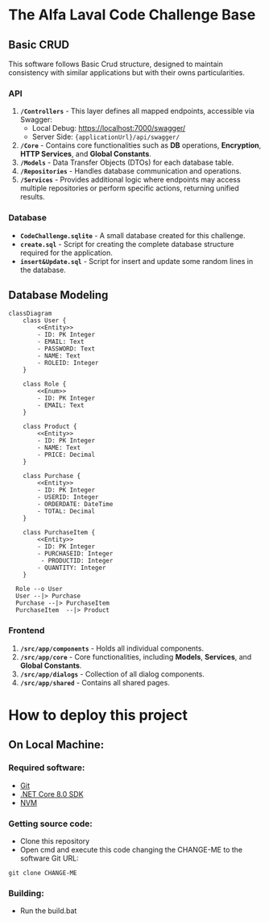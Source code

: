 # The Alfa Laval Code Challenge Base

## Basic CRUD
This software follows Basic Crud structure, designed to maintain consistency with similar applications but with their owns particularities.

### API
1. **`/Controllers`** - This layer defines all mapped endpoints, accessible via Swagger:
   - Local Debug: [https://localhost:7000/swagger/](https://localhost:7000/swagger/)
   - Server Side: `{applicationUrl}/api/swagger/`
2. **`/Core`** - Contains core functionalities such as **DB** operations, **Encryption**, **HTTP Services**, and **Global Constants**.
3. **`/Models`** - Data Transfer Objects (DTOs) for each database table.
4. **`/Repositories`** - Handles database communication and operations.
5. **`/Services`** - Provides additional logic where endpoints may access multiple repositories or perform specific actions, returning unified results.

### Database
- **`CodeChallenge.sqlite`** - A small database created for this challenge.
- **`create.sql`** - Script for creating the complete database structure required for the application.
- **`insert&Update.sql`** - Script for insert and update some random lines in the database.

## Database Modeling

```mermaid 
classDiagram
    class User {
        <<Entity>>
        - ID: PK Integer
        - EMAIL: Text
        - PASSWORD: Text
        - NAME: Text
        - ROLEID: Integer
    }

    class Role {
        <<Enum>>
        - ID: PK Integer
        - EMAIL: Text
    }

    class Product {
        <<Entity>>
        - ID: PK Integer
        - NAME: Text
        - PRICE: Decimal
    }

    class Purchase {
        <<Entity>>
        - ID: PK Integer
        - USERID: Integer
        - ORDERDATE: DateTime
        - TOTAL: Decimal
    }

    class PurchaseItem {
        <<Entity>>
        - ID: PK Integer
        - PURCHASEID: Integer
	     - PRODUCTID: Integer	
        - QUANTITY: Integer
    }

  Role --o User
  User --|> Purchase
  Purchase --|> PurchaseItem
  PurchaseItem  --|> Product

```

### Frontend
1. **`/src/app/components`** - Holds all individual components.
2. **`/src/app/core`** - Core functionalities, including **Models**, **Services**, and **Global Constants**.
3. **`/src/app/dialogs`** - Collection of all dialog components.
4. **`/src/app/shared`** - Contains all shared pages. 

# How to deploy this project

## On Local Machine:

### Required software:
- [Git](https://git-scm.com/download/win)
- [.NET Core 8.0 SDK](https://dotnet.microsoft.com/pt-br/download/dotnet/8.0)
- [NVM](https://github.com/coreybutler/nvm-windows/releases/tag/1.1.12)

### Getting source code:
- Clone this repository
- Open cmd and execute this code changing the CHANGE-ME to the software Git URL:
```
git clone CHANGE-ME
```
### Building:

- Run the build.bat
